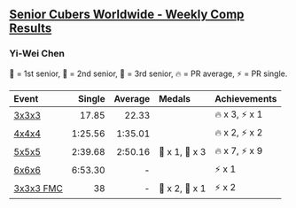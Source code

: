 <style>table {white-space: nowrap;}</style>

## [Senior Cubers Worldwide - Weekly Comp Results](/scw-comp/results/)
### Yi-Wei Chen

<span style="white-space: nowrap;">🥇 = 1st senior</span>, <span style="white-space: nowrap;">🥈 = 2nd senior</span>, <span style="white-space: nowrap;">🥉 = 3rd senior</span>, <span style="white-space: nowrap;">🔥 = PR average</span>, <span style="white-space: nowrap;">⚡ = PR single</span>.

| Event | Single | Average | Medals | Achievements|
| :-- | --: | --: | :-- | :-- |
| [3x3x3](333.md) | 17.85 | 22.33 |  | 🔥 x 3, ⚡ x 1 |
| [4x4x4](444.md) | 1:25.56 | 1:35.01 |  | 🔥 x 2, ⚡ x 2 |
| [5x5x5](555.md) | 2:39.68 | 2:50.16 | 🥈 x 1, 🥉 x 3 | 🔥 x 7, ⚡ x 9 |
| [6x6x6](666.md) | 6:53.30 | - |  | ⚡ x 1 |
| [3x3x3 FMC](333fm.md) | 38 | - | 🥈 x 2, 🥉 x 1 | ⚡ x 2 |

<!-- Global site tag (gtag.js) - Google Analytics -->
<script async src="https://www.googletagmanager.com/gtag/js?id=UA-86348435-3"></script>
<script>window.dataLayer = window.dataLayer || []; function gtag() {dataLayer.push(arguments);} gtag('js', new Date()); gtag('config', 'UA-86348435-3');</script>
